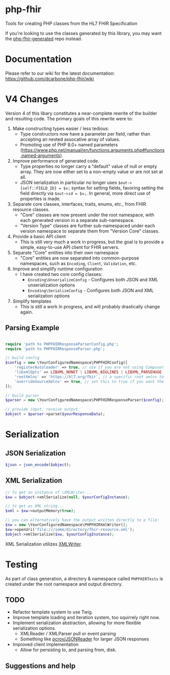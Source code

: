 # php-fhir
Tools for creating PHP classes from the HL7 FHIR Specification

If you're looking  to use the classes generated by this library, you may want the
[php-fhir-generated](https://github.com/dcarbone/php-fhir-generated) repo instead.

# Documentation

Please refer to our wiki for the latest documentation: https://github.com/dcarbone/php-fhir/wiki

# V4 Changes

Version 4 of this libary constitutes a near-complete rewrite of the builder and resulting code.  The primary goals
of this rewrite were to:

1. Make constructing types easier / less tedious:
   * Type constructors now have a parameter per field, rather than accepting an nested assocative array of values.
   * Promoting use of PHP 8.0+ named parameters (https://www.php.net/manual/en/functions.arguments.php#functions.named-arguments).
2. Improve performance of generated code.
   * Type properties no longer carry a "default" value of null or empty array.  They are now either set to a non-empty
     value or are not set at all.
   * JSON serialization in particular no longer uses `$out->{self::FIELD_ID} = $v;` syntax for setting fields, favoring setting
     the field directly via `$out->id = $v;`.  In general, more direct use of properties is made.
3. Separate core classes, interfaces, traits, enums, etc., from FHIR resource classes.
   * "Core" classes are now present under the root namespace, with each generated version in a separate sub-namespace.
   * "Version Type" classes are further sub-namespaced under each version namespace to separate them from "Version Core" classes.
4. Provide a basic API client
   * This is still very much a work in progress, but the goal is to provide a simple, easy-to-use API client for FHIR servers.
5. Separate "Core" entities into their own namespace
   * "Core" entities are now separated into common-purpose namespaces, such as `Encoding`, `Client`, `Validation`, etc.
6. Improve and simplify runtime configuration
   * I have created two core config classes:
       * `Encoding\UnserializeConfig` - Configures both JSON and XML unserialization options
       * `Encoding\SerializeConfig` - Configures both JSON and XML serialization options
7. Simplify templates
   * This is still a work in progress, and will probably drastically change again.

## Parsing Example

```php

require 'path to PHPFHIRResponseParserConfig.php';
require 'path to PHPFHIRResponseParser.php';

// build config
$config = new \YourConfiguredNamespace\PHPFHIRConfig([
    'registerAutoloader' => true, // use if you are not using Composer
    'libxmlOpts' => LIBXML_NONET | LIBXML_BIGLINES | LIBXML_PARSEHUGE | LIBXML_HTML_NOIMPLIED | LIBXML_HTML_NODEFDTD | LIBXML_NOXMLDECL // choose different libxml arguments if you want, ymmv.
    'rootXmlns' => 'https://hl7.org/fhir', // a specific root xmlns to use, if the source does not return one
    'overrideSourceXmlns' => true, // set this to true if you want the 'rootXmlns' value you defined to override any value seen from source 
]);

// build parser
$parser = new \YourConfiguredNamespace\PHPFHIRResponseParser($config);

// provide input, receive output.
$object = $parser->parse($yourResponseData);

```

# Serialization

## JSON Serialization

```php
$json = json_encode($object);
```

## XML Serialization

```php
// To get an instance of \XMLWriter...
$xw = $object->xmlSerialize(null, $yourConfigInstance);

// to get as XML string...
$xml = $xw->outputMemory(true);

// you can alternatively have the output written directly to a file:
$xw = new \YourConfiguredNamespace\PHPFHIRXmlWriter();
$xw->openUri('file:///some/directory/fhir-resource.xml');
$object->xmlSerialize($xw, $yourConfigInstance);
```

XML Serialization utilizes [XMLWriter](https://www.php.net/manual/en/book.xmlwriter.php).

# Testing

As part of class generation, a directory & namespace called `PHPFHIRTests` is created under the root namespace and
output directory.

## TODO

- Refactor template system to use Twig.
- Improve template loading and iteration system, too squirrely right now.
- Implement serialization abstraction, allowing for more flexible serialization options.
  - XMLReader / XMLParser pull or event parsing
  - Something like [pcrov/JSONReader](https://github.com/pcrov/JsonReader) for larger JSON responses
- Improved client implementation
  - Allow for persisting to, and parsing from, disk.

## Suggestions and help

